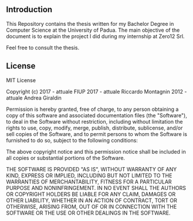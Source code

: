 ## Introduction
This Repository contains the thesis written for my Bachelor Degree in Computer Science at the University of Padua.
The main objective of the document is to explain the project I did during my internship at Zero12 Srl.

Feel free to consult the thesis.

## License
MIT License

Copyright (c) 2017 - attuale FIUP
              2017 - attuale Riccardo Montagnin
              2012 - attuale Andrea Giraldin    

Permission is hereby granted, free of charge, to any person obtaining a copy
of this software and associated documentation files (the "Software"), to deal
in the Software without restriction, including without limitation the rights
to use, copy, modify, merge, publish, distribute, sublicense, and/or sell
copies of the Software, and to permit persons to whom the Software is
furnished to do so, subject to the following conditions:

The above copyright notice and this permission notice shall be included in all
copies or substantial portions of the Software.

THE SOFTWARE IS PROVIDED "AS IS", WITHOUT WARRANTY OF ANY KIND, EXPRESS OR
IMPLIED, INCLUDING BUT NOT LIMITED TO THE WARRANTIES OF MERCHANTABILITY,
FITNESS FOR A PARTICULAR PURPOSE AND NONINFRINGEMENT. IN NO EVENT SHALL THE
AUTHORS OR COPYRIGHT HOLDERS BE LIABLE FOR ANY CLAIM, DAMAGES OR OTHER
LIABILITY, WHETHER IN AN ACTION OF CONTRACT, TORT OR OTHERWISE, ARISING FROM,
OUT OF OR IN CONNECTION WITH THE SOFTWARE OR THE USE OR OTHER DEALINGS IN THE
SOFTWARE.